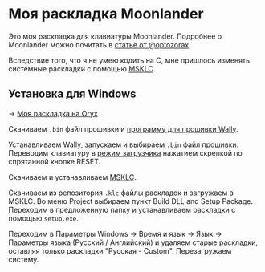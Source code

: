 # Моя раскладка Moonlander
Это моя раскладка для клавиатуры Moonlander. Подробнее о Moonlander можно почитать в [статье от @optozorax](https://optozorax.github.io/p/my-keyboard-layout/).

Вследствие того, что я не умею кодить на C, мне пришлось изменять системные раскладки с помощью [MSKLC](https://optozorax.github.io/p/my-keyboard-layout/#kak-v-klaviaturu-zasunut-svoiu-bukvennuiu-i-prepinakovuiu-raskladku).

## Установка для Windows
-> [Моя раскладка на Oryx](https://configure.zsa.io/moonlander/layouts/63GNq/latest/0)

Скачиваем `.bin` файл прошивки и [программу для прошивки Wally](https://www.zsa.io/wally/).

Устанавливаем Wally, запускаем и выбираем `.bin` файл прошивки. Переводим клавиатуру в [режим загрузчика](https://docs.qmk.fm/#/newbs_flashing?id=put-your-keyboard-into-dfu-bootloader-mode) нажатием скрепкой по спрятанной кнопке RESET.

Скачиваем и устанавливаем [MSKLC](https://www.microsoft.com/en-us/download/details.aspx?id=102134).

Скачиваем из репозитория `.klc` файлы раскладок и загружаем в MSKLC. Во меню Project выбираем пункт Build DLL and Setup Package. Переходим в предложенную папку и устанавливаем раскладки с помощью `setup.exe`.

Переходим в Параметры Windows -> Время и язык -> Язык -> Параметры языка (Русский / Английский) и удаляем старые раскладки, оставляя только раскладки "Русская - Custom". Перезагружаем систему.
